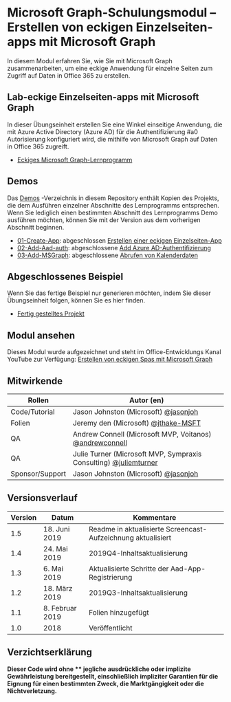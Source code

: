 # <a name="microsoft-graph-training-module---build-angular-single-page-apps-with-microsoft-graph"></a>Microsoft Graph-Schulungsmodul – Erstellen von eckigen Einzelseiten-apps mit Microsoft Graph

In diesem Modul erfahren Sie, wie Sie mit Microsoft Graph zusammenarbeiten, um eine eckige Anwendung für einzelne Seiten zum Zugriff auf Daten in Office 365 zu erstellen.

## <a name="lab---angular-single-page-apps-with-the-microsoft-graph"></a>Lab-eckige Einzelseiten-apps mit Microsoft Graph

In dieser Übungseinheit erstellen Sie eine Winkel einseitige Anwendung, die mit Azure Active Directory (Azure AD) für die Authentifizierung #a0 Autorisierung konfiguriert wird, die mithilfe von Microsoft Graph auf Daten in Office 365 zugreift.

- [Eckiges Microsoft Graph-Lernprogramm](https://docs.microsoft.com/graph/tutorials/angular)

## <a name="demos"></a>Demos

Das [Demos](demos) -Verzeichnis in diesem Repository enthält Kopien des Projekts, die dem Ausführen einzelner Abschnitte des Lernprogramms entsprechen. Wenn Sie lediglich einen bestimmten Abschnitt des Lernprogramms Demo ausführen möchten, können Sie mit der Version aus dem vorherigen Abschnitt beginnen.

- [01-Create-App](demos/01-create-app): abgeschlossen [Erstellen einer eckigen Einzelseiten-App](https://docs.microsoft.com/graph/tutorials/angular?tutorial-step=1)
- [02-Add-Aad-auth](demos/02-add-aad-auth): abgeschlossene [Add Azure AD-Authentifizierung](https://docs.microsoft.com/graph/tutorials/angular?tutorial-step=3)
- [03-Add-MSGraph](demos/03-add-msgraph): abgeschlossene [Abrufen von Kalenderdaten](https://docs.microsoft.com/graph/tutorials/angular?tutorial-step=4)

## <a name="completed-sample"></a>Abgeschlossenes Beispiel

Wenn Sie das fertige Beispiel nur generieren möchten, indem Sie dieser Übungseinheit folgen, können Sie es hier finden.

- [Fertig gestelltes Projekt](demos/03-add-msgraph)

## <a name="watch-the-module"></a>Modul ansehen

Dieses Modul wurde aufgezeichnet und steht im Office-Entwicklungs Kanal YouTube zur Verfügung: [Erstellen von eckigen Spas mit Microsoft Graph](https://youtu.be/KUPRTTOUzz8)

## <a name="contributors"></a>Mitwirkende

|       Rollen       |                                           Autor (en)                                           |
| ----------------- | --------------------------------------------------------------------------------------------- |
| Code/Tutorial   | Jason Johnston (Microsoft) [@jasonjoh](//github.com/jasonjoh)                                 |
| Folien            | Jeremy den (Microsoft) [@jthake-MSFT](//github.com/jthake-msft)                             |
| QA                | Andrew Connell (Microsoft MVP, Voitanos) [@andrewconnell](//github.com/andrewconnell)         |
| QA                | Julie Turner (Microsoft MVP, Sympraxis Consulting) [@juliemturner](//github.com/juliemturner) |
| Sponsor/Support | Jason Johnston (Microsoft) [@jasonjoh](//github.com/jasonjoh)                                 |

## <a name="version-history"></a>Versionsverlauf

| Version |       Datum       |                     Kommentare                     |
| ------- | ---------------- | ------------------------------------------------ |
| 1.5     | 18. Juni 2019    | Readme in aktualisierte Screencast-Aufzeichnung aktualisiert |
| 1.4     | 24. Mai 2019     | 2019Q4-Inhaltsaktualisierung                           |
| 1.3     | 6. Mai 2019      | Aktualisierte Schritte der Aad-App-Registrierung               |
| 1.2     | 18. März 2019   | 2019Q3-Inhaltsaktualisierung                           |
| 1.1     | 8. Februar 2019 | Folien hinzugefügt                                     |
| 1.0     | 2018             | Veröffentlicht                                        |

## <a name="disclaimer"></a>Verzichtserklärung

**Dieser Code wird ohne ** jegliche ausdrückliche oder implizite Gewährleistung bereitgestellt, einschließlich impliziter Garantien für die Eignung für einen bestimmten Zweck, die Marktgängigkeit oder die Nichtverletzung.**
